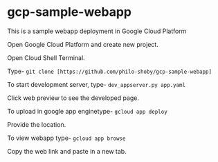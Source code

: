 # gcp-sample-webapp
This is a sample webapp deployment in Google Cloud Platform

Open Google Cloud Platform and create new project. 

Open Cloud Shell Terminal.

Type- `git clone [https://github.com/philo-shoby/gcp-sample-webapp]`

To start development server, type- `dev_appserver.py app.yaml`

Click web preview to see the developed page.

To upload in google app enginetype- `gcloud app deploy`

Provide the location.

To view webapp type- `gcloud app browse`

Copy the web link and paste in a new tab.
